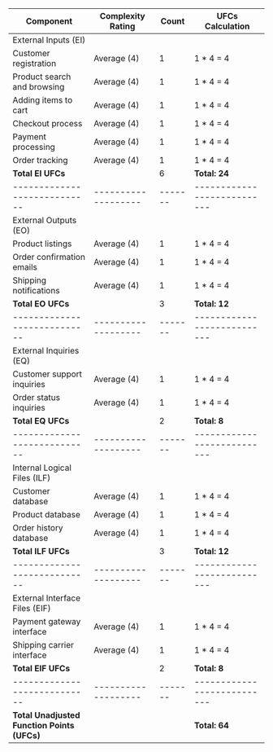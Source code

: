 | Component                   | Complexity Rating | Count | UFCs Calculation          |
|----------------------------|-------------------|-------|---------------------------|
| External Inputs (EI)       |                   |       |                           |
| Customer registration      | Average (4)       |   1   | 1 * 4 = 4                 |
| Product search and browsing| Average (4)       |   1   | 1 * 4 = 4                 |
| Adding items to cart       | Average (4)       |   1   | 1 * 4 = 4                 |
| Checkout process           | Average (4)       |   1   | 1 * 4 = 4                 |
| Payment processing         | Average (4)       |   1   | 1 * 4 = 4                 |
| Order tracking             | Average (4)       |   1   | 1 * 4 = 4                 |
| **Total EI UFCs**          |                   |   6   | **Total: 24**             |
|----------------------------|-------------------|-------|---------------------------|
| External Outputs (EO)      |                   |       |                           |
| Product listings           | Average (4)       |   1   | 1 * 4 = 4                 |
| Order confirmation emails  | Average (4)       |   1   | 1 * 4 = 4                 |
| Shipping notifications     | Average (4)       |   1   | 1 * 4 = 4                 |
| **Total EO UFCs**          |                   |   3   | **Total: 12**             |
|----------------------------|-------------------|-------|---------------------------|
| External Inquiries (EQ)    |                   |       |                           |
| Customer support inquiries | Average (4)       |   1   | 1 * 4 = 4                 |
| Order status inquiries     | Average (4)       |   1   | 1 * 4 = 4                 |
| **Total EQ UFCs**          |                   |   2   | **Total: 8**              |
|----------------------------|-------------------|-------|---------------------------|
| Internal Logical Files (ILF)|                   |       |                           |
| Customer database          | Average (4)       |   1   | 1 * 4 = 4                 |
| Product database           | Average (4)       |   1   | 1 * 4 = 4                 |
| Order history database     | Average (4)       |   1   | 1 * 4 = 4                 |
| **Total ILF UFCs**         |                   |   3   | **Total: 12**             |
|----------------------------|-------------------|-------|---------------------------|
| External Interface Files (EIF)|                |       |                           |
| Payment gateway interface  | Average (4)       |   1   | 1 * 4 = 4                 |
| Shipping carrier interface| Average (4)       |   1   | 1 * 4 = 4                 |
| **Total EIF UFCs**         |                   |   2   | **Total: 8**              |
|----------------------------|-------------------|-------|---------------------------|
| **Total Unadjusted Function Points (UFCs)** |   |       | **Total: 64**            |

